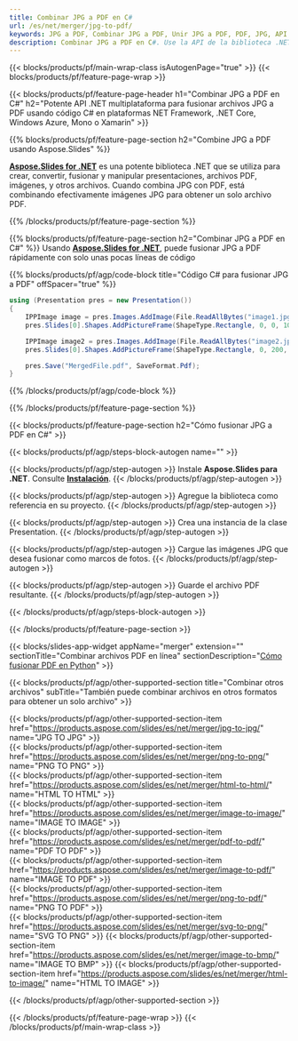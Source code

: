 ```yaml
---
title: Combinar JPG a PDF en C#
url: /es/net/merger/jpg-to-pdf/
keywords: JPG a PDF, Combinar JPG a PDF, Unir JPG a PDF, PDF, JPG, API de C#, Biblioteca .NET
description: Combinar JPG a PDF en C#. Use la API de la biblioteca .NET para combinar JPG y PDF
---
```


{{< blocks/products/pf/main-wrap-class isAutogenPage="true" >}}
{{< blocks/products/pf/feature-page-wrap >}}

{{< blocks/products/pf/feature-page-header h1="Combinar JPG a PDF en C#" h2="Potente API .NET multiplataforma para fusionar archivos JPG a PDF usando código C# en plataformas NET Framework, .NET Core, Windows Azure, Mono o Xamarin" >}}

{{% blocks/products/pf/feature-page-section h2="Combine JPG a PDF usando Aspose.Slides" %}}

[**Aspose.Slides for .NET**](https://products.aspose.com/slides/es/net/) es una potente biblioteca .NET que se utiliza para crear, convertir, fusionar y manipular presentaciones, archivos PDF, imágenes, y otros archivos. Cuando combina JPG con PDF, está combinando efectivamente imágenes JPG para obtener un solo archivo PDF.

{{% /blocks/products/pf/feature-page-section %}}




{{% blocks/products/pf/feature-page-section  h2="Combinar JPG a PDF en C#" %}}
Usando [**Aspose.Slides for .NET**](https://products.aspose.com/slides/es/net/), puede fusionar JPG a PDF rápidamente con solo unas pocas líneas de código

{{% blocks/products/pf/agp/code-block title="Código C# para fusionar JPG a PDF" offSpacer="true" %}}
```cs
using (Presentation pres = new Presentation())
{
    IPPImage image = pres.Images.AddImage(File.ReadAllBytes("image1.jpg"));
    pres.Slides[0].Shapes.AddPictureFrame(ShapeType.Rectangle, 0, 0, 100, 100, image);

    IPPImage image2 = pres.Images.AddImage(File.ReadAllBytes("image2.jpg"));
    pres.Slides[0].Shapes.AddPictureFrame(ShapeType.Rectangle, 0, 200, 100, 100, image2);

    pres.Save("MergedFile.pdf", SaveFormat.Pdf);
}
```
{{% /blocks/products/pf/agp/code-block %}}

{{% /blocks/products/pf/feature-page-section %}}




{{< blocks/products/pf/feature-page-section  h2="Cómo fusionar JPG a PDF en C#" >}}


{{< blocks/products/pf/agp/steps-block-autogen name="" >}}


{{< blocks/products/pf/agp/step-autogen >}}
Instale **Aspose.Slides para .NET**. Consulte [**Instalación**](https://docs.aspose.com/slides/net/installation/).
{{< /blocks/products/pf/agp/step-autogen >}}

{{< blocks/products/pf/agp/step-autogen >}}
Agregue la biblioteca como referencia en su proyecto.
{{< /blocks/products/pf/agp/step-autogen >}}

{{< blocks/products/pf/agp/step-autogen >}}
Crea una instancia de la clase Presentation.
{{< /blocks/products/pf/agp/step-autogen >}}

{{< blocks/products/pf/agp/step-autogen >}}
Cargue las imágenes JPG que desea fusionar como marcos de fotos.
{{< /blocks/products/pf/agp/step-autogen >}}

{{< blocks/products/pf/agp/step-autogen >}}
Guarde el archivo PDF resultante.
{{< /blocks/products/pf/agp/step-autogen >}}


{{< /blocks/products/pf/agp/steps-block-autogen >}}


{{< /blocks/products/pf/feature-page-section >}}




{{< blocks/slides-app-widget  appName="merger" extension="" sectionTitle="Combinar archivos PDF en línea" sectionDescription="[Cómo fusionar PDF en Python](https://products.aspose.com/slides/es/python-net/merge/pdf/)" >}}

{{< blocks/products/pf/agp/other-supported-section title="Combinar otros archivos" subTitle="También puede combinar archivos en otros formatos para obtener un solo archivo" >}}

{{< blocks/products/pf/agp/other-supported-section-item href="https://products.aspose.com/slides/es/net/merger/jpg-to-jpg/" name="JPG TO JPG" >}}  
{{< blocks/products/pf/agp/other-supported-section-item href="https://products.aspose.com/slides/es/net/merger/png-to-png/" name="PNG TO PNG" >}}  
{{< blocks/products/pf/agp/other-supported-section-item href="https://products.aspose.com/slides/es/net/merger/html-to-html/" name="HTML TO HTML" >}}  
{{< blocks/products/pf/agp/other-supported-section-item href="https://products.aspose.com/slides/es/net/merger/image-to-image/" name="IMAGE TO IMAGE" >}}  
{{< blocks/products/pf/agp/other-supported-section-item href="https://products.aspose.com/slides/es/net/merger/pdf-to-pdf/" name="PDF TO PDF" >}}  
{{< blocks/products/pf/agp/other-supported-section-item href="https://products.aspose.com/slides/es/net/merger/image-to-pdf/" name="IMAGE TO PDF" >}}  
{{< blocks/products/pf/agp/other-supported-section-item href="https://products.aspose.com/slides/es/net/merger/png-to-pdf/" name="PNG TO PDF" >}}  
{{< blocks/products/pf/agp/other-supported-section-item href="https://products.aspose.com/slides/es/net/merger/svg-to-png/" name="SVG TO PNG" >}} 
{{< blocks/products/pf/agp/other-supported-section-item href="https://products.aspose.com/slides/es/net/merger/image-to-bmp/" name="IMAGE TO BMP" >}} 
{{< blocks/products/pf/agp/other-supported-section-item href="https://products.aspose.com/slides/es/net/merger/html-to-image/" name="HTML TO IMAGE" >}}  
  


{{< /blocks/products/pf/agp/other-supported-section >}}

{{< /blocks/products/pf/feature-page-wrap >}}
{{< /blocks/products/pf/main-wrap-class >}}